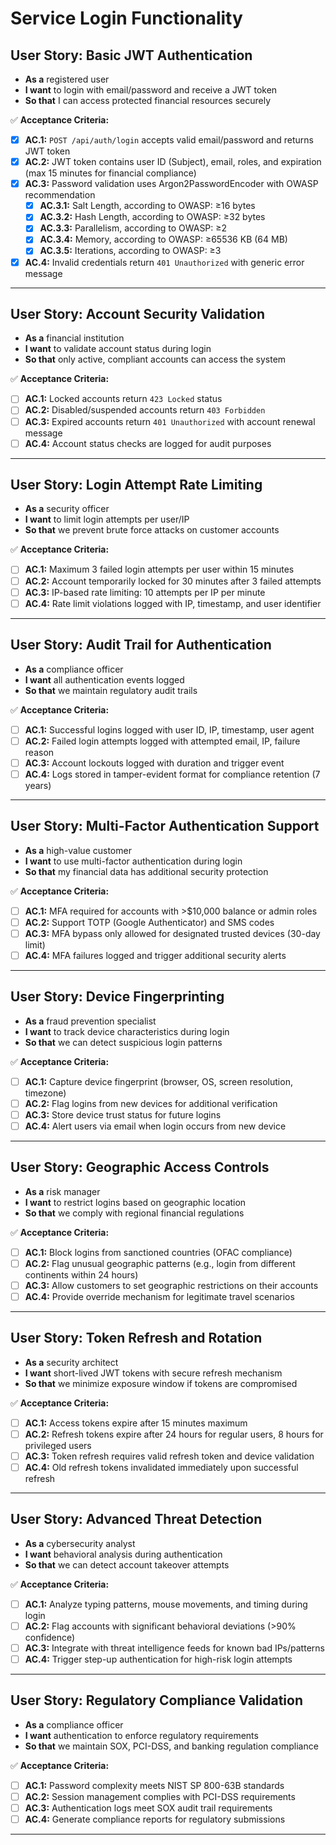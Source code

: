 # Service Login Functionality 
## **User Story: Basic JWT Authentication** 
* **As a** registered user
* **I want** to login with email/password and receive a JWT token
* **So that** I can access protected financial resources securely

✅ **Acceptance Criteria:**
- [X] **AC.1:** `POST /api/auth/login` accepts valid email/password and returns JWT token
- [X] **AC.2:** JWT token contains user ID (Subject), email, roles, and expiration (max 15 minutes for financial compliance)
- [X] **AC.3:** Password validation uses Argon2PasswordEncoder with OWASP recommendation
    - [X] **AC.3.1:** Salt Length, according to OWASP: ≥16 bytes
    - [X] **AC.3.2:** Hash Length, according to OWASP: ≥32 bytes
    - [X] **AC.3.3:** Parallelism, according to OWASP: ≥2
    - [X] **AC.3.4:** Memory, according to OWASP: ≥65536 KB (64 MB)
    - [X] **AC.3.5:** Iterations, according to OWASP: ≥3 
- [X] **AC.4:** Invalid credentials return `401 Unauthorized` with generic error message
---

## **User Story: Account Security Validation** 
* **As a** financial institution
* **I want** to validate account status during login
* **So that** only active, compliant accounts can access the system

✅ **Acceptance Criteria:**
- [ ] **AC.1:** Locked accounts return `423 Locked` status
- [ ] **AC.2:** Disabled/suspended accounts return `403 Forbidden`
- [ ] **AC.3:** Expired accounts return `401 Unauthorized` with account renewal message
- [ ] **AC.4:** Account status checks are logged for audit purposes

---

## **User Story: Login Attempt Rate Limiting** 
* **As a** security officer
* **I want** to limit login attempts per user/IP
* **So that** we prevent brute force attacks on customer accounts

✅ **Acceptance Criteria:**
- [ ] **AC.1:** Maximum 3 failed login attempts per user within 15 minutes
- [ ] **AC.2:** Account temporarily locked for 30 minutes after 3 failed attempts
- [ ] **AC.3:** IP-based rate limiting: 10 attempts per IP per minute
- [ ] **AC.4:** Rate limit violations logged with IP, timestamp, and user identifier

---

## **User Story: Audit Trail for Authentication** 
* **As a** compliance officer
* **I want** all authentication events logged
* **So that** we maintain regulatory audit trails

✅ **Acceptance Criteria:**
- [ ] **AC.1:** Successful logins logged with user ID, IP, timestamp, user agent
- [ ] **AC.2:** Failed login attempts logged with attempted email, IP, failure reason
- [ ] **AC.3:** Account lockouts logged with duration and trigger event
- [ ] **AC.4:** Logs stored in tamper-evident format for compliance retention (7 years)

---

## **User Story: Multi-Factor Authentication Support**
* **As a** high-value customer
* **I want** to use multi-factor authentication during login
* **So that** my financial data has additional security protection

✅ **Acceptance Criteria:**
- [ ] **AC.1:** MFA required for accounts with >$10,000 balance or admin roles
- [ ] **AC.2:** Support TOTP (Google Authenticator) and SMS codes
- [ ] **AC.3:** MFA bypass only allowed for designated trusted devices (30-day limit)
- [ ] **AC.4:** MFA failures logged and trigger additional security alerts

---

## **User Story: Device Fingerprinting**
* **As a** fraud prevention specialist
* **I want** to track device characteristics during login
* **So that** we can detect suspicious login patterns

✅ **Acceptance Criteria:**
- [ ] **AC.1:** Capture device fingerprint (browser, OS, screen resolution, timezone)
- [ ] **AC.2:** Flag logins from new devices for additional verification
- [ ] **AC.3:** Store device trust status for future logins
- [ ] **AC.4:** Alert users via email when login occurs from new device

---

## **User Story: Geographic Access Controls**
* **As a** risk manager
* **I want** to restrict logins based on geographic location
* **So that** we comply with regional financial regulations

✅ **Acceptance Criteria:**
- [ ] **AC.1:** Block logins from sanctioned countries (OFAC compliance)
- [ ] **AC.2:** Flag unusual geographic patterns (e.g., login from different continents within 24 hours)
- [ ] **AC.3:** Allow customers to set geographic restrictions on their accounts
- [ ] **AC.4:** Provide override mechanism for legitimate travel scenarios

---

## **User Story: Token Refresh and Rotation**
* **As a** security architect
* **I want** short-lived JWT tokens with secure refresh mechanism
* **So that** we minimize exposure window if tokens are compromised

✅ **Acceptance Criteria:**
- [ ] **AC.1:** Access tokens expire after 15 minutes maximum
- [ ] **AC.2:** Refresh tokens expire after 24 hours for regular users, 8 hours for privileged users
- [ ] **AC.3:** Token refresh requires valid refresh token and device validation
- [ ] **AC.4:** Old refresh tokens invalidated immediately upon successful refresh

---

## **User Story: Advanced Threat Detection**
* **As a** cybersecurity analyst
* **I want** behavioral analysis during authentication
* **So that** we can detect account takeover attempts

✅ **Acceptance Criteria:**
- [ ] **AC.1:** Analyze typing patterns, mouse movements, and timing during login
- [ ] **AC.2:** Flag accounts with significant behavioral deviations (>90% confidence)
- [ ] **AC.3:** Integrate with threat intelligence feeds for known bad IPs/patterns
- [ ] **AC.4:** Trigger step-up authentication for high-risk login attempts

---

## **User Story: Regulatory Compliance Validation**
* **As a** compliance officer
* **I want** authentication to enforce regulatory requirements
* **So that** we maintain SOX, PCI-DSS, and banking regulation compliance

✅ **Acceptance Criteria:**
- [ ] **AC.1:** Password complexity meets NIST SP 800-63B standards
- [ ] **AC.2:** Session management complies with PCI-DSS requirements
- [ ] **AC.3:** Authentication logs meet SOX audit trail requirements
- [ ] **AC.4:** Generate compliance reports for regulatory submissions

---
